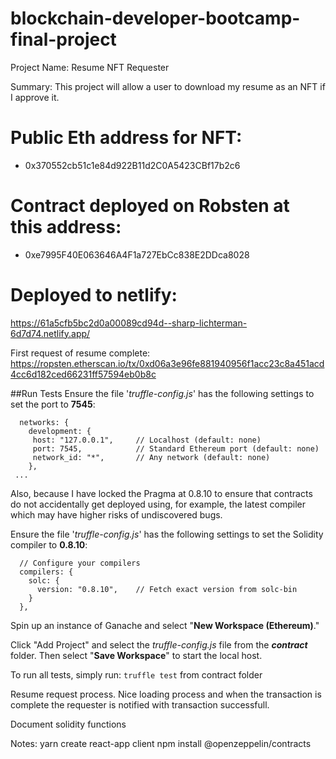 # blockchain-developer-bootcamp-final-project

Project Name: Resume NFT Requester

Summary: This project will allow a user to download my resume as an NFT if I approve it.

# Public Eth address for NFT: 
* 0x370552cb51c1e84d922B11d2C0A5423CBf17b2c6
# Contract deployed on Robsten at this address:
* 0xe7995F40E063646A4F1a727EbCc838E2DDca8028

# Deployed to netlify:
https://61a5cfb5bc2d0a00089cd94d--sharp-lichterman-6d7d74.netlify.app/

First request of resume complete:
https://ropsten.etherscan.io/tx/0xd06a3e96fe881940956f1acc23c8a451acd4cc6d182ced66231ff57594eb0b8c


##Run Tests
Ensure the file '*truffle-config.js*' has the following settings to set the port to **7545**:

```
  networks: {
    development: {
     host: "127.0.0.1",     // Localhost (default: none)
     port: 7545,            // Standard Ethereum port (default: none)
     network_id: "*",       // Any network (default: none)
    },
 ...
```

Also, because I have locked the Pragma at 0.8.10 to ensure that contracts do not accidentally get deployed using, for example, the latest compiler which may have higher risks of undiscovered bugs.

Ensure the file '*truffle-config.js*' has the following settings to set the Solidity compiler to **0.8.10**:

```
  // Configure your compilers
  compilers: {
    solc: {
      version: "0.8.10",    // Fetch exact version from solc-bin 
    }
  },
```

Spin up an instance of Ganache and select "**New Workspace (Ethereum)**."

Click "Add Project" and select the *truffle-config.js* file from the ***contract*** folder. Then select "**Save Workspace**" to start the local host.

To run all tests, simply run: `truffle test` from contract folder



Resume request process.
Nice loading process and when the transaction is complete the requester is notified with transaction successfull.

Document solidity functions


Notes:
yarn create react-app client
npm install @openzeppelin/contracts